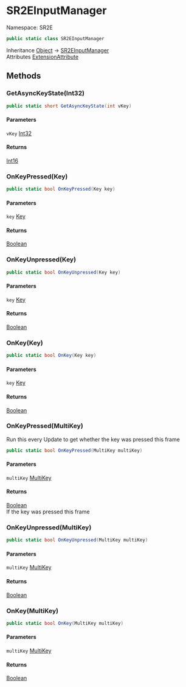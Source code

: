 # SR2EInputManager

Namespace: SR2E

```csharp
public static class SR2EInputManager
```

Inheritance [Object](https://docs.microsoft.com/en-us/dotnet/api/system.object) → [SR2EInputManager](/docs/dev/api-3.0.0-alpha.1/sr2e/sr2einputmanager)<br />
Attributes [ExtensionAttribute](https://docs.microsoft.com/en-us/dotnet/api/system.runtime.compilerservices.extensionattribute)

## Methods

### **GetAsyncKeyState(Int32)**

```csharp
public static short GetAsyncKeyState(int vKey)
```

#### Parameters

`vKey` [Int32](https://docs.microsoft.com/en-us/dotnet/api/system.int32)<br />

#### Returns

[Int16](https://docs.microsoft.com/en-us/dotnet/api/system.int16)<br />

### **OnKeyPressed(Key)**

```csharp
public static bool OnKeyPressed(Key key)
```

#### Parameters

`key` [Key](/docs/dev/api-3.0.0-alpha.1/sr2e/key)<br />

#### Returns

[Boolean](https://docs.microsoft.com/en-us/dotnet/api/system.boolean)<br />

### **OnKeyUnpressed(Key)**

```csharp
public static bool OnKeyUnpressed(Key key)
```

#### Parameters

`key` [Key](/docs/dev/api-3.0.0-alpha.1/sr2e/key)<br />

#### Returns

[Boolean](https://docs.microsoft.com/en-us/dotnet/api/system.boolean)<br />

### **OnKey(Key)**

```csharp
public static bool OnKey(Key key)
```

#### Parameters

`key` [Key](/docs/dev/api-3.0.0-alpha.1/sr2e/key)<br />

#### Returns

[Boolean](https://docs.microsoft.com/en-us/dotnet/api/system.boolean)<br />

### **OnKeyPressed(MultiKey)**

Run this every Update to get whether the key was pressed this frame

```csharp
public static bool OnKeyPressed(MultiKey multiKey)
```

#### Parameters

`multiKey` [MultiKey](/docs/dev/api-3.0.0-alpha.1/sr2e/storage/multikey)<br />

#### Returns

[Boolean](https://docs.microsoft.com/en-us/dotnet/api/system.boolean)<br />
If the key was pressed this frame

### **OnKeyUnpressed(MultiKey)**

```csharp
public static bool OnKeyUnpressed(MultiKey multiKey)
```

#### Parameters

`multiKey` [MultiKey](/docs/dev/api-3.0.0-alpha.1/sr2e/storage/multikey)<br />

#### Returns

[Boolean](https://docs.microsoft.com/en-us/dotnet/api/system.boolean)<br />

### **OnKey(MultiKey)**

```csharp
public static bool OnKey(MultiKey multiKey)
```

#### Parameters

`multiKey` [MultiKey](/docs/dev/api-3.0.0-alpha.1/sr2e/storage/multikey)<br />

#### Returns

[Boolean](https://docs.microsoft.com/en-us/dotnet/api/system.boolean)<br />
